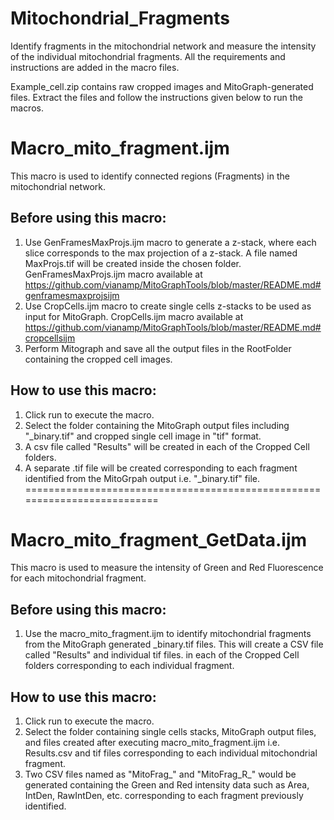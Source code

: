 # Mitochondrial_Fragments
Identify fragments in the mitochondrial network and measure the intensity of the individual mitochondrial fragments. All the requirements and instructions are added in the macro files.

Example_cell.zip contains raw cropped images and MitoGraph-generated files. Extract the files and follow the instructions given below to run the macros.


# Macro_mito_fragment.ijm

This macro is used to identify connected regions (Fragments) in the mitochondrial network.

Before using this macro:
------------------------
1. Use GenFramesMaxProjs.ijm macro to generate a z-stack, 
   where each slice corresponds to the max projection of a z-stack. A file named MaxProjs.tif will be created inside the chosen folder. 
   GenFramesMaxProjs.ijm macro available at 
   https://github.com/vianamp/MitoGraphTools/blob/master/README.md#genframesmaxprojsijm
2. Use CropCells.ijm macro to create single cells z-stacks to be used as input for MitoGraph.
   CropCells.ijm macro available at
   https://github.com/vianamp/MitoGraphTools/blob/master/README.md#cropcellsijm
3. Perform Mitograph and save all the output files in the RootFolder 
   containing the cropped cell images.

How to use this macro:
------------------------
1. Click run to execute the macro.
2. Select the folder containing the MitoGraph output files including "_binary.tif" and cropped single cell image in "tif" format.
3. A csv file called "Results" will be created in each of the Cropped Cell folders.
4. A separate .tif file will be created corresponding to each fragment identified from the MitoGrpah output i.e. "_binary.tif" file.
==========================================================================

# Macro_mito_fragment_GetData.ijm

This macro is used to measure the intensity of Green and Red Fluorescence for each mitochondrial fragment.

Before using this macro:
------------------------
1. Use the macro_mito_fragment.ijm to identify mitochondrial fragments 
  from the MitoGraph generated _binary.tif files. 
  This will create a CSV file called "Results" and individual tif files.
  in each of the Cropped Cell folders corresponding to each individual fragment. 
 
How to use this macro:
------------------------
1. Click run to execute the macro.
2. Select the folder containing single cells stacks, MitoGraph output files, and files created after
   executing macro_mito_fragment.ijm i.e. Results.csv and tif files corresponding to each individual mitochondrial fragment.  
3. Two CSV files named as "MitoFrag_" and "MitoFrag_R_" would be generated
   containing the Green and Red intensity data such as Area, IntDen, RawIntDen, etc. 
   corresponding to each fragment previously identified. 
